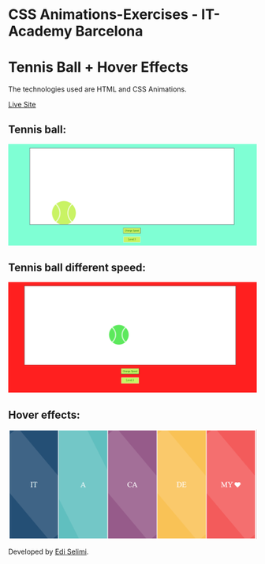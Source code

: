 # CSS Animations-Exercises - IT-Academy Barcelona

# Tennis Ball + Hover Effects

The technologies used are HTML and CSS Animations.

[Live Site](https://tennis-ball.netlify.app/nivel3.html)


## Tennis ball:
![Alt text](./assets/media/picture1.png?raw=true "Layout")


## Tennis ball different speed:
![Alt text](./assets/media/picture2.png?raw=true "Layout")


## Hover effects:
![Alt text](./assets/media/picture3.png?raw=true "Layout")




Developed by [Edi Selimi](https://ediselimi.com/).